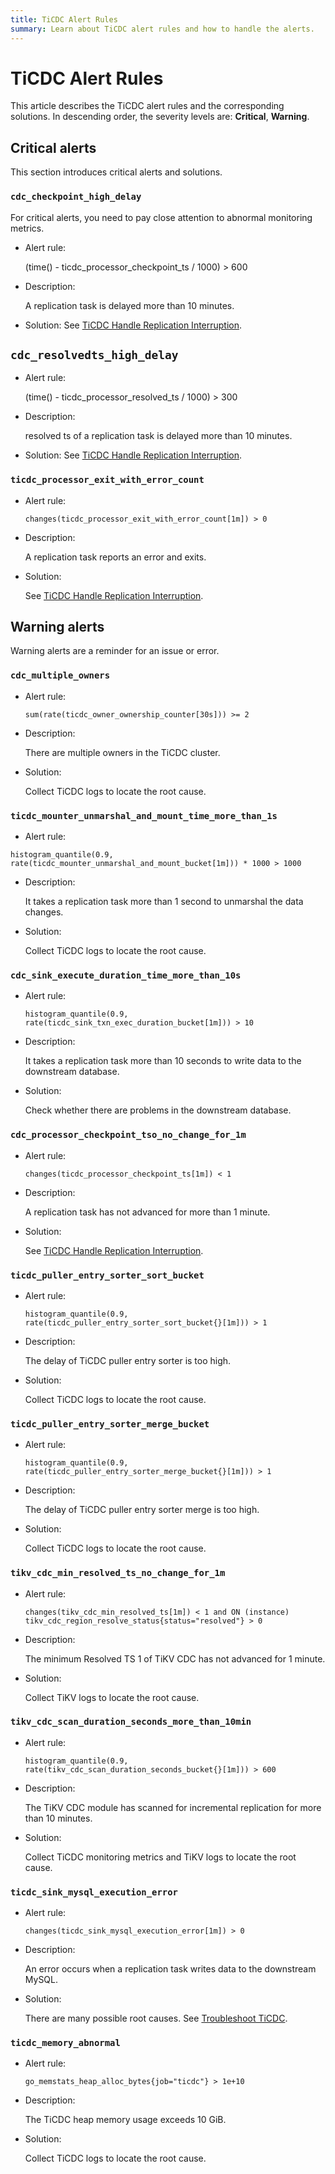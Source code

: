 ```yaml
---
title: TiCDC Alert Rules
summary: Learn about TiCDC alert rules and how to handle the alerts.
---
```

# TiCDC Alert Rules

This article describes the TiCDC alert rules and the corresponding solutions. In descending order, the severity levels are: **Critical**, **Warning**.

## Critical alerts

This section introduces critical alerts and solutions.

### `cdc_checkpoint_high_delay`

For critical alerts, you need to pay close attention to abnormal monitoring metrics.

- Alert rule:

    (time() - ticdc_processor_checkpoint_ts / 1000) > 600

- Description:

    A replication task is delayed more than 10 minutes.

- Solution:
    See [TiCDC Handle Replication Interruption](/ticdc/troubleshoot-ticdc.md#ticdc-how-do-i-handle-replication-interruption).

## `cdc_resolvedts_high_delay`

- Alert rule:

    (time() - ticdc_processor_resolved_ts / 1000) > 300

- Description:

    resolved ts of a replication task is delayed more than 10 minutes.

- Solution:
    See [TiCDC Handle Replication Interruption](/ticdc/troubleshoot-ticdc.md#ticdc-how-do-i-handle-replication-interruption).

### `ticdc_processor_exit_with_error_count`

- Alert rule:

    `changes(ticdc_processor_exit_with_error_count[1m]) > 0`

- Description:

    A replication task reports an error and exits.

- Solution:

    See [TiCDC Handle Replication Interruption](/ticdc/troubleshoot-ticdc.md#ticdc-how-do-i-handle-replication-interruption).

## Warning alerts

Warning alerts are a reminder for an issue or error.

### `cdc_multiple_owners`

- Alert rule:

    `sum(rate(ticdc_owner_ownership_counter[30s])) >= 2`

- Description:

    There are multiple owners in the TiCDC cluster.

- Solution:

    Collect TiCDC logs to locate the root cause.

### `ticdc_mounter_unmarshal_and_mount_time_more_than_1s`

- Alert rule:

`histogram_quantile(0.9, rate(ticdc_mounter_unmarshal_and_mount_bucket[1m])) * 1000 > 1000`

- Description:

    It takes a replication task more than 1 second to unmarshal the data changes.

- Solution:

    Collect TiCDC logs to locate the root cause.

### `cdc_sink_execute_duration_time_more_than_10s`

- Alert rule:

    `histogram_quantile(0.9, rate(ticdc_sink_txn_exec_duration_bucket[1m])) > 10`

- Description:

    It takes a replication task more than 10 seconds to write data to the downstream database.

- Solution:

    Check whether there are problems in the downstream database.

### `cdc_processor_checkpoint_tso_no_change_for_1m`

- Alert rule:

    `changes(ticdc_processor_checkpoint_ts[1m]) < 1`

- Description:

    A replication task has not advanced for more than 1 minute.

- Solution:

    See [TiCDC Handle Replication Interruption](/ticdc/troubleshoot-ticdc.md#ticdc-how-do-i-handle-replication-interruption).

### `ticdc_puller_entry_sorter_sort_bucket`

- Alert rule:

    `histogram_quantile(0.9, rate(ticdc_puller_entry_sorter_sort_bucket{}[1m])) > 1`

- Description:

    The delay of TiCDC puller entry sorter is too high.

- Solution:

    Collect TiCDC logs to locate the root cause.

### `ticdc_puller_entry_sorter_merge_bucket`

- Alert rule:

    `histogram_quantile(0.9, rate(ticdc_puller_entry_sorter_merge_bucket{}[1m])) > 1`

- Description:

    The delay of TiCDC puller entry sorter merge is too high.

- Solution:

    Collect TiCDC logs to locate the root cause.

### `tikv_cdc_min_resolved_ts_no_change_for_1m`

- Alert rule:

    `changes(tikv_cdc_min_resolved_ts[1m]) < 1 and ON (instance) tikv_cdc_region_resolve_status{status="resolved"} > 0`

- Description:

    The minimum Resolved TS 1 of TiKV CDC has not advanced for 1 minute.

- Solution:

    Collect TiKV logs to locate the root cause.

### `tikv_cdc_scan_duration_seconds_more_than_10min`

- Alert rule:

    `histogram_quantile(0.9, rate(tikv_cdc_scan_duration_seconds_bucket{}[1m])) > 600`

- Description:

    The TiKV CDC module has scanned for incremental replication for more than 10 minutes.

- Solution:

    Collect TiCDC monitoring metrics and TiKV logs to locate the root cause.

### `ticdc_sink_mysql_execution_error`

- Alert rule:

    `changes(ticdc_sink_mysql_execution_error[1m]) > 0`

- Description:

    An error occurs when a replication task writes data to the downstream MySQL.

- Solution:

    There are many possible root causes. See [Troubleshoot TiCDC](/ticdc/troubleshoot-ticdc.md).

### `ticdc_memory_abnormal`

- Alert rule:

    `go_memstats_heap_alloc_bytes{job="ticdc"} > 1e+10`

- Description:

    The TiCDC heap memory usage exceeds 10 GiB.

- Solution:

    Collect TiCDC logs to locate the root cause.